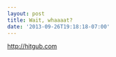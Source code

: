 ```yaml
---
layout: post
title: Wait, whaaaat?
date: '2013-09-26T19:18:18-07:00'
---
```

<p><a href="http://hitgub.com"><a href="http://hitgub.com">http://hitgub.com</a></a></p>
